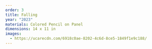 ```yaml
---
order: 3
title: Falling
year: "2023"
materials: Colored Pencil on Panel
dimensions: 14 x 11 in
images:
  - https://ucarecdn.com/6918c0ae-8202-4c6d-8ce5-1849f1e9c188/
---
```

